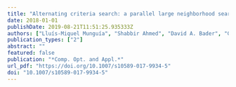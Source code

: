 ```yaml
---
title: "Alternating criteria search: a parallel large neighborhood search algorithm for mixed integer programs"
date: 2018-01-01
publishDate: 2019-08-21T11:51:25.935333Z
authors: ["Lluís-Miquel Munguía", "Shabbir Ahmed", "David A. Bader", "George L. Nemhauser", "Yufen Shao"]
publication_types: ["2"]
abstract: ""
featured: false
publication: "*Comp. Opt. and Appl.*"
url_pdf: "https://doi.org/10.1007/s10589-017-9934-5"
doi: "10.1007/s10589-017-9934-5"
---
```


